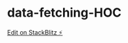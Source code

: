 # data-fetching-HOC

[Edit on StackBlitz ⚡️](https://stackblitz.com/edit/stackblitz-starters-odvtxn)